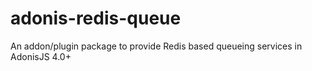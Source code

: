 # adonis-redis-queue
An addon/plugin package to provide Redis based queueing services in AdonisJS 4.0+
